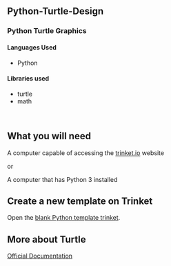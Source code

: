 ## Python-Turtle-Design

### Python Turtle Graphics

<h4>Languages Used</h4>
<ul>
    <li>Python</li>
</ul>

<h4>Libraries used</h4>
<ul>
    <li>turtle</li>
    <li>math</li>
</ul>
<br>

## What you will need

A computer capable of accessing the [trinket.io](https://trinket.io/) website

or

A computer that has Python 3 installed

## Create a new template on Trinket

Open the [blank Python template trinket](http://jumpto.cc/python-new).

## More about Turtle

[Official Documentation](https://docs.python.org/3/library/turtle.html)
